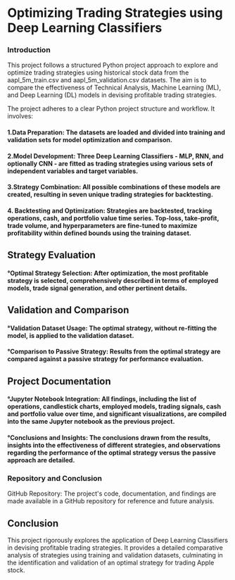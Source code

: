 # Optimizing Trading Strategies using Deep Learning Classifiers

### Introduction
This project follows a structured Python project approach to explore and optimize trading strategies using historical stock data from the aapl_5m_train.csv and aapl_5m_validation.csv datasets. The aim is to compare the effectiveness of Technical Analysis, Machine Learning (ML), and Deep Learning (DL) models in devising profitable trading strategies.


The project adheres to a clear Python project structure and workflow. It involves:

#### 1.Data Preparation: The datasets are loaded and divided into training and validation sets for model optimization and comparison.
#### 2.Model Development: Three Deep Learning Classifiers - MLP, RNN, and optionally CNN - are fitted as trading strategies using various sets of independent variables and target variables.
#### 3.Strategy Combination: All possible combinations of these models are created, resulting in seven unique trading strategies for backtesting.
#### 4. Backtesting and Optimization: Strategies are backtested, tracking operations, cash, and portfolio value time series. Top-loss, take-profit, trade volume, and hyperparameters are fine-tuned to maximize profitability within defined bounds using the training dataset.
## Strategy Evaluation
#### °Optimal Strategy Selection: After optimization, the most profitable strategy is selected, comprehensively described in terms of employed models, trade signal generation, and other pertinent details.
## Validation and Comparison
#### °Validation Dataset Usage: The optimal strategy, without re-fitting the model, is applied to the validation dataset.
#### °Comparison to Passive Strategy: Results from the optimal strategy are compared against a passive strategy for performance evaluation.
## Project Documentation
#### °Jupyter Notebook Integration: All findings, including the list of operations, candlestick charts, employed models, trading signals, cash and portfolio value over time, and significant visualizations, are compiled into the same Jupyter notebook as the previous project.
#### °Conclusions and Insights: The conclusions drawn from the results, insights into the effectiveness of different strategies, and observations regarding the performance of the optimal strategy versus the passive approach are detailed.
### Repository and Conclusion
GitHub Repository: The project's code, documentation, and findings are made available in a GitHub repository for reference and future analysis.
## Conclusion
This project rigorously explores the application of Deep Learning Classifiers in devising profitable trading strategies. It provides a detailed comparative analysis of strategies using training and validation datasets, culminating in the identification and validation of an optimal strategy for trading Apple stock.



